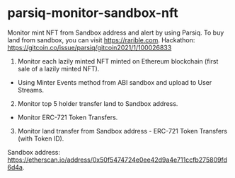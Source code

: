 # parsiq-monitor-sandbox-nft

Monitor mint NFT from Sandbox address and alert by using Parsiq. To buy land from sandbox, you can visit https://rarible.com. 
Hackathon: https://gitcoin.co/issue/parsiq/gitcoin2021/1/100026833

1. Monitor each lazily minted NFT minted on Ethereum blockchain (first sale of a lazily minted NFT). 
- Using Minter Events method from ABI sandbox and upload to User Streams. 

2. Monitor top 5 holder transfer land to Sandbox address. 
- Monitor ERC-721 Token Transfers. 

3. Monitor land transfer from Sandbox address - ERC-721 Token Transfers (with Token ID). 

Sandbox address: https://etherscan.io/address/0x50f5474724e0ee42d9a4e711ccfb275809fd6d4a. 
